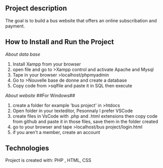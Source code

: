  ## Project description
 The goal is to build a bus website that offers an online subscribation and payment. 
 ## How to Install and Run the Project
 *About data base*
 1. Install Xampp from your browser
 3. open file and go to >Xampp control and activate Apache and Mysql
 1. Tape in your browser >localhost/phpmyadmin
 2. Go to >Nouvelle base de donne and create a database
 3. Copy code from >sqlfile and paste it in SQL then execute
 
 *About website*
 ##For Windows##
 1. create a folder for example 'bus project' in >htdocs
 2. Open folder in your texteditor, Pesonnaly l prefer VSCode
 5. create files in VsCode with .php and .html extensions then copy code from github and paste it in those files, save them in the folder created 
 6. go to your browser and tape >localhost/bus project/login.html
 7. if you aren't a member, create an account 
 
 ## Technologies
Project is created with:
PHP , HTML, CSS
